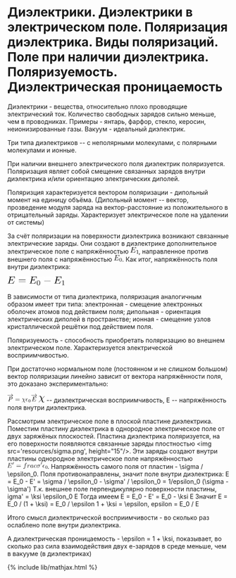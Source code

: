 # Диэлектрики. Диэлектрики в электрическом поле. Поляризация диэлектрика. Виды поляризаций. Поле при наличии диэлектрика. Поляризуемость. Диэлектрическая проницаемость

Диэлектрики - вещества, относительно плохо проводящие электрический ток. Количество свободных зарядов сильно меньше, чем в проводниках. Примеры - янтарь, фарфор, стекло, керосин, неионизированные газы. Вакуум - идеальный диэлектрик.

Три типа диэлектриков -- с неполярными молекулами, с полярными молекулами и ионные.

При наличии внешнего электрического поля диэлектрик поляризуется. Поляризация являет собой смещение связанных зарядов внутри диэлектрика и/или ориентацию электрических диполей. 

Поляризция характеризуется вектором поляризации - дипольный момент на единицу объёма. (Дипольный момент -- вектор, прозведение модуля заряда на вектор-расстояние из положительного в отрицательный заряды. Характеризует электрическое поле на удалении от системы)

За счёт поляризации на поверхности диэлектрика возникают связанные электрические заряды. Они создают в диэлектрике дополнительное электрическое поле с напряжённостью <img src='resources/E_1.png' height="15"/>, направленное против внешнего поля с напряжённостью <img src='resources/E_0.png' height="15"/>. Как итог, напряжённость поля внутри диэлектрика:

<img src='resources/E_equals_basic.png' height="20" />

В зависимости от типа диэлектрика, поляризация аналогичным образом имеет три типа: электронная - смещение электронных оболочек атомов под действием поля; дипольная - ориентация электрических диполей в пространстве; ионная - смещение узлов кристаллической решётки под действием поля.

Поляризуемость - способность приобретать поляризацию во внешнем электрическом поле. Характеризуется электрической восприимчивостью.

При достаточно нормальном поле (постоянном и не слишком большом) вектор поляризации линейно зависит от вектора напряжённости поля, это доказано экспериментально:

<img src='resources/P_equals.png' height="20" />
<img src='resources/chi.png' height="15"/> -- диэлектрическая восприимчивость, E -- напряжённость поля внутри диэлектрика.

Рассмотрим электрическое поле в плоской пластине диэлектрика.
Поместим пластину диэлектрика  в однородное электрическое поле от двух заряжёных плоскостей. 
Пластина диэлектрика поляризуется, на его поверхности появляются связанные заряды плостностью <img src='resources/sigma.png', height="15"/>. Эти заряды создают внутри пластины однородное электрическое поле напряжённостью <img src='resources/E_sharp.png' height="15"/>. Напряжённость самого поля от пластин - \sigma / \epsilon_0. Поля противонаправлены, значит поле внутри диэлектрика:
E = E_0 - E' = \sigma / \epsilon_0 - \sigma' / \epsilon_0 = 1/epsilon_0 (\sigma - \sigma')
Т.к. внешнее поле перпендикулярно поверхности пластины, 
igma' = \ksi \epsilon_0 E
Тогда имеем
E = E_0 - E' = E_0 - \ksi E
Значит
E = E_0 / (1 + \ksi) = E_0 / \epsilon
1 + \ksi = \epsilon, epsilon = E_0 / E

Итого смысл диэлектрической восприимчивости - во сколько раз ослаблено поле внутри диэлектрика.
 
А диэлектрическая проницаемость - \epsilon = 1 + \ksi, показывает, во сколько раз сила взаимодействия двух е-зарядов в среде меньше, чем в вакууме (в диэлектриках)

{% include lib/mathjax.html %}

